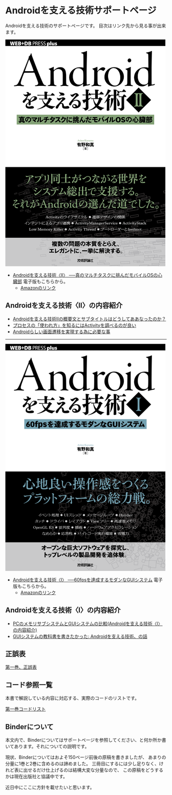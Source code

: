 # Androidを支える技術サポートページ

Androidを支える技術のサポートページです。
目次はリンク先から見る事が出来ます。


![Androidを支える技術II、書影](https://github.com/karino2/AndroidSupportTech/blob/images/front_page_2.png)
- [Androidを支える技術〈Ⅱ〉 ──真のマルチタスクに挑んだモバイルOSの心臓部](http://gihyo.jp/book/2017/978-4-7741-8861-4) 電子版もこちらから。
   - [Amazonのリンク](https://www.amazon.co.jp/dp/4774188611/)

## Androidを支える技術〈Ⅱ〉の内容紹介

- [Androidを支える技術IIの概要文とサブタイトルはどうしてああなったのか？](http://karino2.livejournal.com/430500.html)
- [プロセスの「使われ方」を知るにはActivityを調べるのが良い](http://karino2.livejournal.com/430592.html)
- [Androidらしい画面遷移を実現する為に必要な事](http://karino2.livejournal.com/430965.html)

----

![Androidを支える技術I、書影](https://github.com/karino2/AndroidSupportTech/blob/images/front_page.png)

- [Androidを支える技術〈Ⅰ〉 ──60fpsを達成するモダンなGUIシステム](http://gihyo.jp/book/2017/978-4-7741-8759-4) 電子版もこちらから。
   - [Amazonのリンク](https://www.amazon.co.jp/dp/4774187593)

## Androidを支える技術〈Ⅰ〉の内容紹介

- [PCのメモリサブシステムとGUIシステムの比較(Androidを支える技術〈Ⅰ〉の内容紹介)](https://gist.github.com/karino2/5ad8c0ca2966399de3bb7be5e070073f)
- [GUIシステムの教科書を書きたかった: Androidを支える技術、の話](http://karino2.livejournal.com/430253.html)


## 正誤表

[第一巻、正誤表](./Part1/Errata.md)

## コード参照一覧

本書で解説している内容に対応する、実際のコードのリストです。

[第一巻コードリスト](./Part1/CodeRefs.md)


## Binderについて

本文内で、Binderについてはサポートページを参照してください、と何か所か書いてあります。それについての説明です。

現状、Binderについてはおよそ150ページ前後の原稿を書きましたが、
あまりの分量に1巻と2巻に含めるのは諦めました。
三冊目にするには少し足りなく、けれど表に出せるだけ仕上げるのは結構大変な分量なので、
この原稿をどうするかは現在出版社と協議中です。

近日中にここに方針を載せたいと思います。